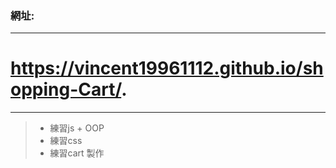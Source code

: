 ### 網址: 
-------------------------------------------------
# https://vincent19961112.github.io/shopping-Cart/.
-------------------------------------------------
> * 練習js
    + OOP
> * 練習css
> * 練習cart 製作
